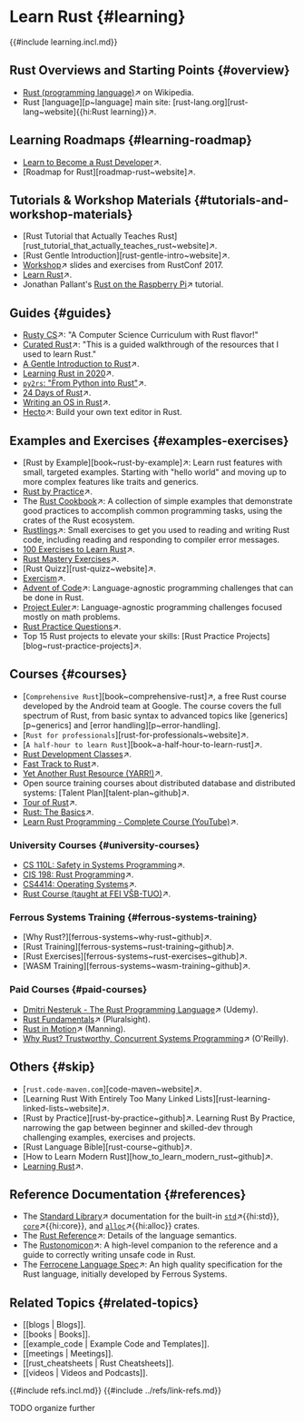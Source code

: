 # Learn Rust {#learning}

{{#include learning.incl.md}}

## Rust Overviews and Starting Points {#overview}

- [Rust (programming language)](https://en.wikipedia.org/wiki/Rust_(programming_language))↗ on Wikipedia.
- Rust [language][p~language] main site: [rust-lang.org][rust-lang~website]{{hi:Rust learning}}↗.

## Learning Roadmaps {#learning-roadmap}

- [Learn to Become a Rust Developer](https://roadmap.sh/rust)↗.
- [Roadmap for Rust][roadmap-rust~website]↗.

## Tutorials & Workshop Materials {#tutorials-and-workshop-materials}

- [Rust Tutorial that Actually Teaches Rust][rust_tutorial_that_actually_teaches_rust~website]↗.
- [Rust Gentle Introduction][rust-gentle-intro~website]↗.
- [Workshop](https://rust-tutorials.com/RustConf17)↗ slides and exercises from RustConf 2017.
- [Learn Rust](https://hackr.io/tutorials/learn-rust)↗.
- Jonathan Pallant's [Rust on the Raspberry Pi](https://github.com/thejpster/pi-workshop-rs)↗ tutorial.

## Guides {#guides}

- [Rusty CS](https://github.com/AbdesamedBendjeddou/Rusty-CS)↗: "A Computer Science Curriculum with Rust flavor!"
- [Curated Rust](https://github.com/saidaspen/curatedrust)↗: "This is a guided walkthrough of the resources that I used to learn Rust."
- [A Gentle Introduction to Rust](https://stevedonovan.github.io/rust-gentle-intro/)↗.
- [Learning Rust in 2020](https://github.com/pretzelhammer/rust-blog/blob/master/posts/learning-rust-in-2020.md)↗.
- [`py2rs`: "From Python into Rust"](https://rochacbruno.github.io/py2rs/index.html)↗.
- [24 Days of Rust](https://zsiciarz.github.io/24daysofrust/index.html)↗.
- [Writing an OS in Rust](https://os.phil-opp.com)↗.
- [Hecto](https://philippflenker.com/hecto/)↗: Build your own text editor in Rust.

## Examples and Exercises {#examples-exercises}

- [Rust by Example][book~rust-by-example]↗: Learn rust features with small, targeted examples. Starting with "hello world" and moving up to more complex features like traits and generics.
- [Rust by Practice](https://practice.course.rs)↗.
- The [Rust Cookbook](https://rust-lang-nursery.github.io/rust-cookbook)↗: A collection of simple examples that demonstrate good practices to accomplish common programming tasks, using the crates of the Rust ecosystem.
- [Rustlings](https://github.com/rust-lang/rustlings)↗: Small exercises to get you used to reading and writing Rust code, including reading and responding to compiler error messages.
- [100 Exercises to Learn Rust](https://github.com/mainmatter/100-exercises-to-learn-rust)↗.
- [Rust Mastery Exercises](https://app.codecrafters.io/tracks/rust)↗.
- [Rust Quizz][rust-quizz~website]↗.
- [Exercism](https://exercism.org/tracks/rust)↗.
- [Advent of Code](https://adventofcode.com)↗: Language-agnostic programming challenges that can be done in Rust.
- [Project Euler](https://projecteuler.net)↗: Language-agnostic programming challenges focused mostly on math problems.
- [Rust Practice Questions](https://github.com/rust-unofficial/rust-practise-questions)↗.
- Top 15 Rust projects to elevate your skills: [Rust Practice Projects][blog~rust-practice-projects]↗.

## Courses {#courses}

- [`Comprehensive Rust`][book~comprehensive-rust]↗, a free Rust course developed by the Android team at Google. The course covers the full spectrum of Rust, from basic syntax to advanced topics like [generics][p~generics] and [error handling][p~error-handling].
- [`Rust for professionals`][rust-for-professionals~website]↗.
- [`A half-hour to learn Rust`][book~a-half-hour-to-learn-rust]↗.
- [Rust Development Classes](https://rust-classes.com/preface)↗.
- [Fast Track to Rust](https://freddiehaddad.github.io/fast-track-to-rust/)↗.
- [Yet Another Rust Resource (YARR!)](https://yarr.fyi/introduction)↗.
- Open source training courses about distributed database and distributed systems: [Talent Plan][talent-plan~github]↗.
- [Tour of Rust](https://tourofrust.com)↗.
- [Rust: The Basics](https://stepik.org/lesson/9268/step/1)↗.
- [Learn Rust Programming - Complete Course (YouTube)](https://www.youtube.com/watch?v=BpPEoZW5IiY&ab_channel=freeCodeCamp.org)↗.

### University Courses {#university-courses}

- [CS 110L: Safety in Systems Programming](https://web.stanford.edu/class/cs110l)↗.
- [CIS 198: Rust Programming](https://cis198-2016s.github.io)↗.
- [CS4414: Operating Systems](https://www.rust-class.org)↗.
- [Rust Course (taught at FEI VŠB-TUO)](https://github.com/Kobzol/rust-course-fei/tree/main)↗.

### Ferrous Systems Training {#ferrous-systems-training}

- [Why Rust?][ferrous-systems~why-rust~github]↗.
- [Rust Training][ferrous-systems~rust-training~github]↗.
- [Rust Exercises][ferrous-systems~rust-exercises~github]↗.
- [WASM Training][ferrous-systems~wasm-training~github]↗.

### Paid Courses {#paid-courses}

- [Dmitri Nesteruk - The Rust Programming Language](https://www.udemy.com/course/rust-lang)↗ (Udemy).
- [Rust Fundamentals](https://www.pluralsight.com/courses/rust-fundamentals)↗ (Pluralsight).
- [Rust in Motion](https://www.manning.com/livevideo/rust-in-motion)↗ (Manning).
- [Why Rust? Trustworthy, Concurrent Systems Programming](https://www.oreilly.com/content/why-rust)↗ (O'Reilly).

## Others {#skip}

- [`rust.code-maven.com`][code-maven~website]↗.
- [Learning Rust With Entirely Too Many Linked Lists][rust-learning-linked-lists~website]↗.
- [Rust by Practice][rust-by-practice~github]↗. Learning Rust By Practice, narrowing the gap between beginner and skilled-dev through challenging examples, exercises and projects.
- [Rust Language Bible][rust-course~github]↗.
- [How to Learn Modern Rust][how_to_learn_modern_rust~github]↗.
- [Learning Rust](https://quinedot.github.io/rust-learning/index.html)↗.

## Reference Documentation {#references}

- The [Standard Library](https://doc.rust-lang.org/std/#the-rust-standard-library)↗ documentation for the built-in [`std`](https://doc.rust-lang.org/std/index.html)↗{{hi:std}}, [`core`](https://doc.rust-lang.org/core/index.html)↗{{hi:core}}, and [`alloc`](https://doc.rust-lang.org/alloc/index.html)↗{{hi:alloc}} crates.
- The [Rust Reference](https://doc.rust-lang.org/stable/reference)↗: Details of the language semantics.
- The [Rustonomicon](https://doc.rust-lang.org/nomicon)↗: A high-level companion to the reference and a guide to correctly writing unsafe code in Rust.
- The [Ferrocene Language Spec](https://rust-lang.github.io/fls/general.html)↗: An high quality specification for the Rust language, initially developed by Ferrous Systems.

## Related Topics {#related-topics}

- [[blogs | Blogs]].
- [[books | Books]].
- [[example_code | Example Code and Templates]].
- [[meetings | Meetings]].
- [[rust_cheatsheets | Rust Cheatsheets]].
- [[videos | Videos and Podcasts]].

{{#include refs.incl.md}}
{{#include ../refs/link-refs.md}}

<div class="hidden">
TODO organize further
</div>
